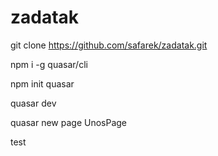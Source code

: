 # zadatak

git clone https://github.com/safarek/zadatak.git

npm i -g quasar/cli

npm init quasar

quasar dev

quasar new page UnosPage

test


